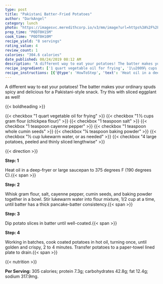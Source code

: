 ```yaml
---
type: post
title: "Pakistani Batter-Fried Potatoes"
author: "DarkAngel"
category: lunch
photo: "https://imagesvc.meredithcorp.io/v3/mm/image?url=https%3A%2F%2Fimages.media-allrecipes.com%2Fuserphotos%2F4478080.jpg"
prep_time: "P0DT0H15M"
cook_time: "P0DT0H10M"
recipe_yield: "8 servings"
rating_value: 4
review_count: 1
calories: "304.6 calories"
date_published: 08/24/2019 08:12 AM
description: "A different way to eat your potatoes! The batter makes your ordinary spuds spicy and delicious for a Pakistani-style snack. Try this with sliced eggplant as well!"
recipe_ingredient: ['1 quart vegetable oil for frying', '1\u2009½ cups gram flour (chickpea flour)', '1 teaspoon salt', '1 teaspoon cayenne pepper', '1 teaspoon whole cumin seeds', '¼ teaspoon baking powder', '½ cup lukewarm water, or as needed', '4 large potatoes, peeled and thinly sliced lengthwise']
recipe_instructions: [{'@type': 'HowToStep', 'text': 'Heat oil in a deep-fryer or large saucepan to 375 degrees F (190 degrees C).\n'}, {'@type': 'HowToStep', 'text': 'Whisk gram flour, salt, cayenne pepper, cumin seeds, and baking powder together in a bowl. Stir lukewarm water into flour mixture, 1/2 cup at a time, until batter has a thick pancake-batter consistency.\n'}, {'@type': 'HowToStep', 'text': 'Dip potato slices in batter until well-coated.\n'}, {'@type': 'HowToStep', 'text': 'Working in batches, cook coated potatoes in hot oil, turning once, until golden and crispy, 2 to 4 minutes. Transfer potatoes to a paper-towel lined plate to drain.\n'}]
---
```


A different way to eat your potatoes! The batter makes your ordinary spuds spicy and delicious for a Pakistani-style snack. Try this with sliced eggplant as well! 

{{< boldheading >}}

{{< checkbox "1 quart vegetable oil for frying" >}}
{{< checkbox "1 ½ cups gram flour (chickpea flour)" >}}
{{< checkbox "1 teaspoon salt" >}}
{{< checkbox "1 teaspoon cayenne pepper" >}}
{{< checkbox "1 teaspoon whole cumin seeds" >}}
{{< checkbox "¼ teaspoon baking powder" >}}
{{< checkbox "½ cup lukewarm water, or as needed" >}}
{{< checkbox "4 large potatoes, peeled and thinly sliced lengthwise" >}}


{{< direction >}}

**Step: 1**

Heat oil in a deep-fryer or large saucepan to 375 degrees F (190 degrees C).{{< span >}}

**Step: 2**

Whisk gram flour, salt, cayenne pepper, cumin seeds, and baking powder together in a bowl. Stir lukewarm water into flour mixture, 1/2 cup at a time, until batter has a thick pancake-batter consistency.{{< span >}}

**Step: 3**

Dip potato slices in batter until well-coated.{{< span >}}

**Step: 4**

Working in batches, cook coated potatoes in hot oil, turning once, until golden and crispy, 2 to 4 minutes. Transfer potatoes to a paper-towel lined plate to drain.{{< span >}}

{{< nutrition >}}

**Per Serving:** 305 calories; protein 7.3g; carbohydrates 42.8g; fat 12.4g; sodium 317.9mg.